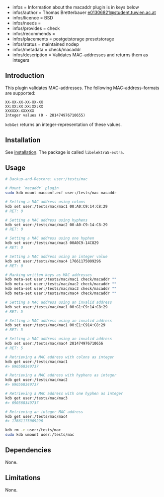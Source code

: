 - infos = Information about the macaddr plugin is in keys below
- infos/author = Thomas Bretterbauer <e01306821@student.tuwien.ac.at>
- infos/licence = BSD
- infos/needs =
- infos/provides = check
- infos/recommends =
- infos/placements = postgetstorage presetstorage
- infos/status = maintained nodep
- infos/metadata = check/macaddr
- infos/description = Validates MAC-addresses and returns them as integers

## Introduction

This plugin validates MAC-addresses. The following MAC-address-formats are supported:

    XX-XX-XX-XX-XX-XX
    XX:XX:XX:XX:XX:XX
    XXXXXX-XXXXXX
    Integer values (0 - 281474976710655)

`kdbGet` returns an integer-representation of these values.

## Installation

See [installation](/doc/INSTALL.md).
The package is called `libelektra5-extra`.

## Usage

```sh
# Backup-and-Restore: user:/tests/mac

# Mount `macaddr` plugin
sudo kdb mount macconf.ecf user:/tests/mac macaddr

# Setting a MAC address using colons
kdb set user:/tests/mac/mac1 00:A0:C9:14:C8:29
# RET: 0

# Setting a MAC address using hyphens
kdb set user:/tests/mac/mac2 00-A0-C9-14-C8-29
# RET: 0

# Setting a MAC address using one hyphen
kdb set user:/tests/mac/mac3 00A0C9-14C829
# RET: 0

# Setting a MAC address using an integer value
kdb set user:/tests/mac/mac4 17661175009296
# RET: 0

# Marking written keys as MAC addresses
kdb meta-set user:/tests/mac/mac1 check/macaddr ""
kdb meta-set user:/tests/mac/mac2 check/macaddr ""
kdb meta-set user:/tests/mac/mac3 check/macaddr ""
kdb meta-set user:/tests/mac/mac4 check/macaddr ""

# Setting a MAC address using an invalid address
kdb set user:/tests/mac/mac1 00:G1:C9:14:C8:29
# RET: 5

# Setting a MAC address using an invalid address
kdb set user:/tests/mac/mac1 00:E1:C914:C8:29
# RET: 5

# Setting a MAC address using an invalid address
kdb set user:/tests/mac/mac4 281474976710656
# RET: 5

# Retrieving a MAC address with colons as integer
kdb get user:/tests/mac/mac1
#> 690568349737

# Retrieving a MAC address with hyphens as integer
kdb get user:/tests/mac/mac2
#> 690568349737

# Retrieving a MAC address with one hyphen as integer
kdb get user:/tests/mac/mac3
#> 690568349737

# Retrieving an integer MAC address
kdb get user:/tests/mac/mac4
#> 17661175009296

kdb rm -r user:/tests/mac
sudo kdb umount user:/tests/mac
```

## Dependencies

None.

## Limitations

None.
